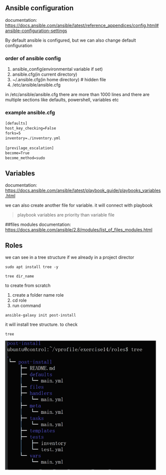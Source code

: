 ## Ansible configuration

documentation: https://docs.ansible.com/ansible/latest/reference_appendices/config.html#ansible-configuration-settings

By default ansible is configured, but we can also change default configuration
### order of ansible config
1. ansible_config(environmental variable if set)
2. ansible.cfg(in current directory)
3. ~/.ansible.cfg(in home directory)  # hidden file
4. /etc/ansible/ansible.cfg

in /etc/ansible/ansible.cfg there are more than 1000 lines and there are multiple sections like defaults, powershell, variables etc

### example ansible.cfg
```
[defaults]
host_key_checking=False
forks=5
inventory=./inventory.yml

[previlage_escalation]
become=True
become_method=sudo
```

## Variables
documentation: https://docs.ansible.com/ansible/latest/playbook_guide/playbooks_variables.html

we can also create another file for variable. it will connect with playbook
> playbook variables are priority than variable file

##files modules
documentation: https://docs.ansible.com/ansible/2.8/modules/list_of_files_modules.html

## Roles
we can see in a tree structure if we already in a project director
```
sudo apt install tree -y
```

```
tree dir_name
```
to create from scratch
1. create a folder name role
2. cd role
3. run command
```
ansible-galaxy init post-install
```
it will install tree structure. to check
```
tree
```
![image_alt](https://github.com/KarampudiKarthik/ansible-zero-to-hero/blob/main/my/images/Capture1.PNG?raw=true)

